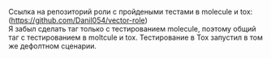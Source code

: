 Ссылка на репозиторий роли с пройдеными тестами в molecule и tox:  
(https://github.com/Danil054/vector-role)  
Я забыл сделать таг только с тестированием molecule, поэтому общий таг с тестированием в moltcule и tox.
Тестирование в Tox запустил в том же дефолтном сценарии.
